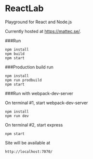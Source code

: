 # ReactLab
Playground for React and Node.js

Currently hosted at https://mattec.se/.

###Run
```
npm install
npm build
npm start
```


###Production build run
```
npm install
npm run prodbuild
npm start
```


###Run with webpack-dev-server

On terminal #1, start webpack-dev-server
```
npm install
npm run dev
```

On terminal #2, start express
```
npm start
```

Site will be available at
```
http://localhost:7070/
```
